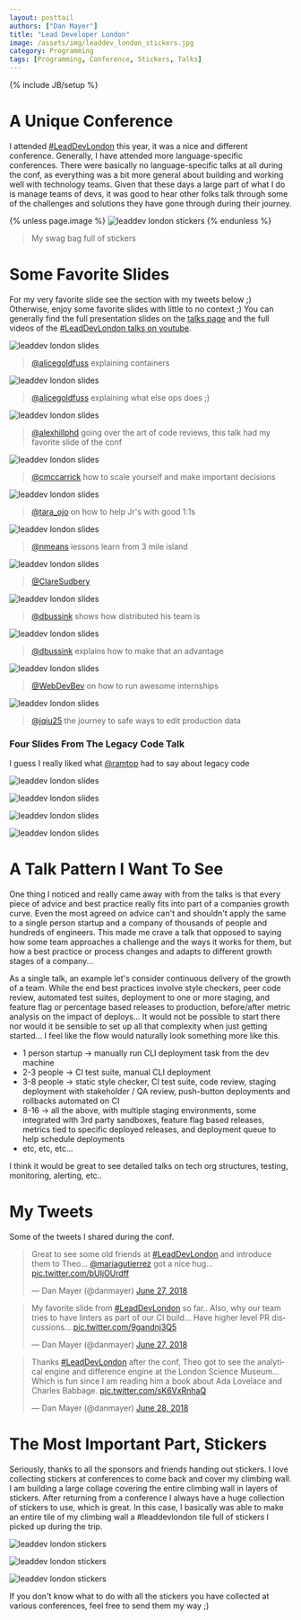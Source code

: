 ```yaml
---
layout: posttail
authors: ["Dan Mayer"]
title: "Lead Developer London"
image: /assets/img/leaddev_london_stickers.jpg
category: Programming
tags: [Programming, Conference, Stickers, Talks]
---
```

{% include JB/setup %}

# A Unique Conference

I attended [#LeadDevLondon](https://twitter.com/hashtag/LeadDevLondon) this year, it was a nice and different conference. Generally, I have attended more language-specific conferences. There were basically no language-specific talks at all during the conf, as everything was a bit more general about building and working well with technology teams. Given that these days a large part of what I do is manage teams of devs, it was good to hear other folks talk through some of the challenges and solutions they have gone through during their journey.

{% unless page.image %}
![leaddev london stickers](/assets/img/leaddev_london_stickers.jpg)
{% endunless %}
> My swag bag full of stickers

# Some Favorite Slides

For my very favorite slide see the section with my tweets below ;) Otherwise, enjoy some favorite slides with little to no context ;) You can generally find the full presentation slides on the [talks page](https://london2018.theleaddeveloper.com/schedule) and the full videos of the [#LeadDevLondon talks on youtube](https://www.youtube.com/playlist?list=PLBzScQzZ83I_VX8zgmLqIfma_kJs3RRmu).

![leaddev london slides](/assets/img/leaddev_london/container_manual_1.jpg)
> [@alicegoldfuss](https://twitter.com/alicegoldfuss) explaining containers

![leaddev london slides](/assets/img/leaddev_london/container_manual_2.jpg)
> [@alicegoldfuss](https://twitter.com/alicegoldfuss) explaining what else ops does ;)

![leaddev london slides](/assets/img/leaddev_london/art_of_reviews.jpg)
> [@alexhillphd](https://twitter.com/alexhillphd) going over the art of code reviews, this talk had my favorite slide of the conf

![leaddev london slides](/assets/img/leaddev_london/scaling_yourself.jpg)
> [@cmccarrick](https://twitter.com/cmccarrick) how to scale yourself and make important decisions

![leaddev london slides](/assets/img/leaddev_london/jr_next.jpg)
> [@tara_ojo](https://twitter.com/tara_ojo) on how to help Jr's with good 1:1s

![leaddev london slides](/assets/img/leaddev_london/destroyed_island.jpg)
> [@nmeans](https://twitter.com/nmeans) lessons learn from <!--more--> 3 mile island

![leaddev london slides](/assets/img/leaddev_london/no_elitism.jpg)
> [@ClareSudbery](https://twitter.com/ClareSudbery)

![leaddev london slides](/assets/img/leaddev_london/widely_distributed.jpg)
> [@dbussink](https://twitter.com/dbussink) shows how distributed his team is

![leaddev london slides](/assets/img/leaddev_london/widely_distributed_2.jpg)
> [@dbussink](https://twitter.com/dbussink) explains how to make that an advantage

![leaddev london slides](/assets/img/leaddev_london/awesome_internships.jpg)
> [@WebDevBev](https://twitter.com/WebDevBev) on how to run awesome internships

![leaddev london slides](/assets/img/leaddev_london/edit_data.jpg)
> [@jqiu25](https://twitter.com/jqiu25) the journey to safe ways to edit production data

### Four Slides From The Legacy Code Talk

I guess I really liked what [@ramtop](https://twitter.com/ramtop) had to say about legacy code

![leaddev london slides](/assets/img/leaddev_london/legacy_rewrite.jpg)

![leaddev london slides](/assets/img/leaddev_london/legacy_strangler.jpg)

![leaddev london slides](/assets/img/leaddev_london/legacy_modularity.jpg)

![leaddev london slides](/assets/img/leaddev_london/legacy_simplify.jpg)


# A Talk Pattern I Want To See

One thing I noticed and really came away with from the talks is that every piece of advice and best practice really fits into part of a companies growth curve. Even the most agreed on advice can't and shouldn't apply the same to a single person startup and a company of thousands of people and hundreds of engineers. This made me crave a talk that opposed to saying how some team approaches a challenge and the ways it works for them, but how a best practice or process changes and adapts to different growth stages of a company...

As a single talk, an example let's consider continuous delivery of the growth of a team. While the end best practices involve style checkers, peer code review, automated test suites, deployment to one or more staging, and feature flag or percentage based releases to production, before/after metric analysis on the impact of deploys... It would not be possible to start there nor would it be sensible to set up all that complexity when just getting started... I feel like the flow would naturally look something more like this.

* 1 person startup -> manually run CLI deployment task from the dev machine
* 2-3 people -> CI test suite, manual CLI deployment
* 3-8 people -> static style checker, CI test suite, code review, staging deployment with stakeholder / QA review, push-button deployments and rollbacks automated on CI
* 8-16 -> all the above, with multiple staging environments, some integrated with 3rd party sandboxes, feature flag based releases, metrics tied to specific deployed releases, and deployment queue to help schedule deployments
* etc, etc, etc...

I think it would be great to see detailed talks on tech org structures, testing, monitoring, alerting, etc..

# My Tweets

Some of the tweets I shared during the conf.

<blockquote class="twitter-tweet" data-lang="en"><p lang="en" dir="ltr">Great to see some old friends at <a href="https://twitter.com/hashtag/LeadDevLondon?src=hash&amp;ref_src=twsrc%5Etfw">#LeadDevLondon</a> and introduce them to Theo... <a href="https://twitter.com/mariagutierrez?ref_src=twsrc%5Etfw">@mariagutierrez</a> got a nice hug... <a href="https://t.co/bUIjOUrdff">pic.twitter.com/bUIjOUrdff</a></p>&mdash; Dan Mayer (@danmayer) <a href="https://twitter.com/danmayer/status/1012026404890988545?ref_src=twsrc%5Etfw">June 27, 2018</a></blockquote>
<script async src="https://platform.twitter.com/widgets.js" charset="utf-8"></script>



<blockquote class="twitter-tweet" data-lang="en"><p lang="en" dir="ltr">My favorite slide from <a href="https://twitter.com/hashtag/LeadDevLondon?src=hash&amp;ref_src=twsrc%5Etfw">#LeadDevLondon</a> so far.. Also, why our team tries to have linters as part of our CI build... Have higher level PR discussions... <a href="https://t.co/9gandnj3Q5">pic.twitter.com/9gandnj3Q5</a></p>&mdash; Dan Mayer (@danmayer) <a href="https://twitter.com/danmayer/status/1011991874259832833?ref_src=twsrc%5Etfw">June 27, 2018</a></blockquote>
<script async src="https://platform.twitter.com/widgets.js" charset="utf-8"></script>



<blockquote class="twitter-tweet" data-lang="en"><p lang="en" dir="ltr">Thanks <a href="https://twitter.com/hashtag/LeadDevLondon?src=hash&amp;ref_src=twsrc%5Etfw">#LeadDevLondon</a> after the conf, Theo got to see the analytical engine and difference engine at the London Science Museum... Which is fun since I am reading him a book about Ada Lovelace and Charles Babbage. <a href="https://t.co/sK6VxRnhaQ">pic.twitter.com/sK6VxRnhaQ</a></p>&mdash; Dan Mayer (@danmayer) <a href="https://twitter.com/danmayer/status/1012420484158255104?ref_src=twsrc%5Etfw">June 28, 2018</a></blockquote>
<script async src="https://platform.twitter.com/widgets.js" charset="utf-8"></script>



# The Most Important Part, Stickers

Seriously, thanks to all the sponsors and friends handing out stickers. I love collecting stickers at conferences to come back and cover my climbing wall. I am building a large collage covering the entire climbing wall in layers of stickers. After returning from a conference I always have a huge collection of stickers to use, which is great. In this case, I basically was able to make an entire tile of my climbing wall a #leaddevlondon tile full of stickers I picked up during the trip.

![leaddev london stickers](/assets/img/leaddev_london/stickers_1.jpg)

![leaddev london stickers](/assets/img/leaddev_london/stickers_2.jpg)

![leaddev london stickers](/assets/img/leaddev_london/stickers_3.jpg)


If you don't know what to do with all the stickers you have collected at various conferences, feel free to send them my way ;)